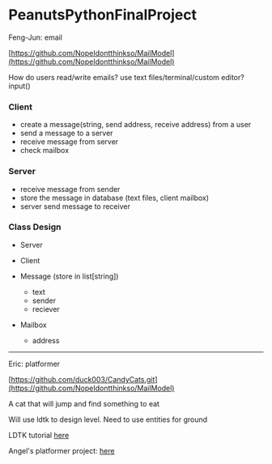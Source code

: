 # PeanutsPythonFinalProject

Feng-Jun: email

[https://github.com/NopeIdontthinkso/MailModel](https://github.com/NopeIdontthinkso/MailModel)

How do users read/write emails?
use text files/terminal/custom editor?
input()

### Client
- create a message(string, send address, receive address) from a user
- send a message to a server
- receive message from server
- check mailbox

### Server
- receive message from sender
- store the message in database (text files, client mailbox)
- server send message to receiver

### Class Design
- Server
- Client
- Message (store in list[string])
    - text
    - sender
    - reciever

- Mailbox
    - address



-------------

Eric: platformer

[https://github.com/duck003/CandyCats.git](https://github.com/NopeIdontthinkso/MailModel)

A cat that will jump and find something to eat

Will use ldtk to design level. Need to use entities for ground

LDTK tutorial [here](https://github.com/cmorace/PeanutsPythonFinalProject/blob/main/platformer_example/LDTK-Tutorial/Tutorial.md)

Angel's platformer project: [here](https://github.com/Angel961103/python_class/tree/main/Season4/final)

